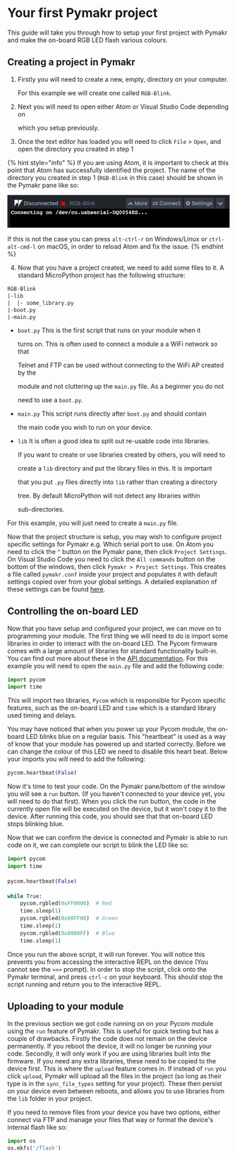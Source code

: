 # Your first Pymakr project

This guide will take you through how to setup your first project with Pymakr and make the on-board RGB LED flash various colours.

## Creating a project in Pymakr

1. Firstly you will need to create a new, empty, directory on your computer.

   For this example we will create one called `RGB-Blink`.

2. Next you will need to open either Atom or Visual Studio Code depending on

   which you setup previously.

3. Once the text editor has loaded you will need to click `File` &gt; `Open`, and open the directory you created in step 1

{% hint style="info" %}
If you are using Atom, it is important to check at this point that Atom has successfully identified the project. The name of the directory you created in step 1 \(`RGB-Blink` in this case\) should be shown in the Pymakr pane like so:

![](../../.gitbook/assets/atom_project.png)

If this is not the case you can press `alt-ctrl-r` on Windows/Linux or `ctrl-alt-cmd-l` on macOS, in order to reload Atom and fix the issue.
{% endhint %}

4. Now that you have a project created, we need to add some files to it. A standard MicroPython project has the following structure:

```text
RGB-Blink
|-lib
|  |- some_library.py
|-boot.py
|-main.py
```

* `boot.py` This is the first script that runs on your module when it

  turns on. This is often used to connect a module a a WiFi network so that

  Telnet and FTP can be used without connecting to the WiFi AP created by the

  module and not cluttering up the `main.py` file. As a beginner you do not

  need to use a `boot.py`.

* `main.py` This script runs directly after `boot.py` and should contain

  the main code you wish to run on your device.

* `lib` It is often a good idea to split out re-usable code into libraries.

  If you want to create or use libraries created by others, you will need to

  create a `lib` directory and put the library files in this. It is important

  that you put `.py` files directly into `lib` rather than creating a directory

  tree. By default MicroPython will not detect any libraries within

  sub-directories.

For this example, you will just need to create a `main.py` file.

Now that the project structure is setup, you may wish to configure project specific settings for Pymakr e.g. Which serial port to use. On Atom you need to click the `^` button on the Pymakr pane, then click `Project Settings`. On Visual Studio Code you need to click the `All commands` button on the bottom of the windows, then click `Pymakr > Project Settings`. This creates a file called `pymakr.conf` inside your project and populates it with default settings copied over from your global settings. A detailed explanation of these settings can be found [here](../../pymakr/settings.md).

## Controlling the on-board LED

Now that you have setup and configured your project, we can move on to programming your module. The first thing we will need to do is import some libraries in order to interact with the on-board LED. The Pycom firmware comes with a large amount of libraries for standard functionality built-in. You can find out more about these in the [API documentation](../../firmware-and-api-reference/introduction.md). For this example you will need to open the `main.py` file and add the following code:

```python
import pycom
import time
```

This will import two libraries, `Pycom` which is responsible for Pycom specific features, such as the on-board LED and `time` which is a standard library used timing and delays.

You may have noticed that when you power up your Pycom module, the on-board LED blinks blue on a regular basis. This "heartbeat" is used as a way of know that your module has powered up and started correctly. Before we can change the colour of this LED we need to disable this heart beat. Below your imports you will need to add the following:

```python
pycom.heartbeat(False)
```

Now it's time to test your code. On the Pymakr pane/bottom of the window you will see a `run` button. \(If you haven't connected to your device yet, you will need to do that first\). When you click the run button, the code in the currently open file will be executed on the device, but it won't copy it to the device. After running this code, you should see that that on-board LED stops blinking blue.

Now that we can confirm the device is connected and Pymakr is able to run code on it, we can complete our script to blink the LED like so:

```python
import pycom
import time

pycom.heartbeat(False)

while True:
    pycom.rgbled(0xFF0000)  # Red
    time.sleep(1)
    pycom.rgbled(0x00FF00)  # Green
    time.sleep(1)
    pycom.rgbled(0x0000FF)  # Blue
    time.sleep(1)
```

Once you run the above script, it will run forever. You will notice this prevents you from accessing the interactive REPL on the device \(You cannot see the `>>>` prompt\). In order to stop the script, click onto the Pymakr terminal, and press `ctrl-c` on your keyboard. This should stop the script running and return you to the interactive REPL.

## Uploading to your module

In the previous section we got code running on on your Pycom module using the `run` feature of Pymakr. This is useful for quick testing but has a couple of drawbacks. Firstly the code does not remain on the device permanently. If you reboot the device, it will no longer be running your code. Secondly, it will only work if you are using libraries built into the firmware. If you need any extra libraries, these need to be copied to the device first. This is where the `upload` feature comes in. If instead of `run` you click `upload`, Pymakr will upload all the files in the project \(so long as their type is in the `sync_file_types` setting for your project\). These then persist on your device even between reboots, and allows you to use libraries from the `lib` folder in your project.

If you need to remove files from your device you have two options, either connect via FTP and manage your files that way or format the device's internal flash like so:

```python
import os
os.mkfs('/flash')
```

